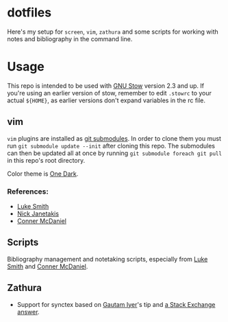 # dotfiles
Here's my setup for `screen`, `vim`, `zathura` and some scripts for
working with notes and bibliography in the command line.

# Usage
This repo is intended to be used with [GNU
Stow](https://www.gnu.org/software/stow/) version 2.3 and up. If you're using
an earlier version of stow, remember to edit `.stowrc` to your actual
`${HOME}`, as earlier versions don't expand variables in the rc file.

## vim
`vim` plugins are installed as [git
submodules](http://vimcasts.org/episodes/synchronizing-plugins-with-git-submodules-and-pathogen/).
In order to clone them you must run `git submodule update --init` after cloning
this repo. The submodules can then be updated all at once by running `git
submodule foreach git pull` in this repo's root directory.

Color theme is [One Dark](https://github.com/joshdick/onedark.vim).

### References:
 - [Luke Smith](https://github.com/LukeSmithxyz/voidrice)
 - [Nick Janetakis](https://github.com/nickjj/dotfiles/)
 - [Conner McDaniel](https://github.com/connermcd/dotfiles)

 ## Scripts
 Bibliography management and notetaking scripts, especially from [Luke
 Smith](lukesmoth.xyz) and [Conner McDaniel](https://github.com/connermcd/bin).

 ## Zathura
- Support for synctex based on [Gautam
  Iyer](http://www.math.cmu.edu/~gautam/sj/blog/20140310-zathura-fsearch.html)'s
  tip and [a Stack Exchange
  answer](https://tex.stackexchange.com/a/412366/4844).
